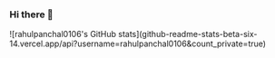 ### Hi there 👋

<!--
**rahulpanchal0106/rahulpanchal0106** is a ✨ _special_ ✨ repository because its `README.md` (this file) appears on your GitHub profile.

Here are some ideas to get you started:

- 🔭 I’m currently working on ...
- 🌱 I’m currently learning ...
- 👯 I’m looking to collaborate on ...
- 🤔 I’m looking for help with ...
- 💬 Ask me about ...
- 📫 How to reach me: ...
- 😄 Pronouns: ...
- ⚡ Fun fact: ...
-->

<div>
  ![rahulpanchal0106's GitHub stats](github-readme-stats-beta-six-14.vercel.app/api?username=rahulpanchal0106&count_private=true)
  
</div>
